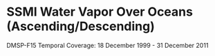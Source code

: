 # SSMI Water Vapor Over Oceans (Ascending/Descending)
DMSP-F15 Temporal Coverage: 18 December 1999 - 31 December 2011
